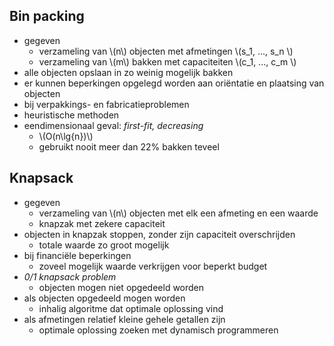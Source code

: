 ## Bin packing

* gegeven
    * verzameling van \\(n\\) objecten met afmetingen \\(s_1, ..., s_n \\)
    * verzameling van \\(m\\) bakken met capaciteiten \\(c_1, ..., c_m \\)
* alle objecten opslaan in zo weinig mogelijk bakken
* er kunnen beperkingen opgelegd worden aan oriëntatie en plaatsing van objecten
* bij verpakkings- en fabricatieproblemen
* heuristische methoden
* eendimensionaal geval: *first-fit, decreasing*
    * \\(O(n\lg{n})\\)
    * gebruikt nooit meer dan 22% bakken teveel

## Knapsack

* gegeven
    * verzameling van \\(n\\) objecten met elk een afmeting en een waarde
    * knapzak met zekere capaciteit
* objecten in knapzak stoppen, zonder zijn capaciteit overschrijden
    * totale waarde zo groot mogelijk
* bij financiële beperkingen
    * zoveel mogelijk waarde verkrijgen voor beperkt budget
* *0/1 knapsack problem*
    * objecten mogen niet opgedeeld worden
* als objecten opgedeeld mogen worden
    * inhalig algoritme dat optimale oplossing vind
* als afmetingen relatief kleine gehele getallen zijn
    * optimale oplossing zoeken met dynamisch programmeren

